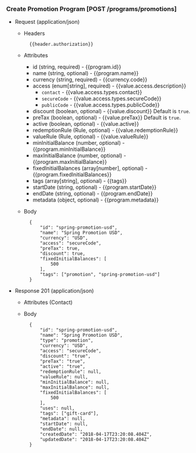 ### Create Promotion Program [POST /programs/promotions]

+ Request (application/json)
    + Headers
    
            {{header.authorization}}
        
    + Attributes
        + id (string, required) - {{program.id}}
        + name (string, optional) - {{program.name}}
        + currency (string, required) - {{currency.code}}
        + access (enum[string], required) - {{value.access.description}}
            + `contact` - {{value.access.types.contact}}
            + `secureCode` - {{value.access.types.secureCode}}
            + `publicCode` - {{value.access.types.publicCode}}
        + discount (boolean, optional) - {{value.discount}} Default is `true`. 
        + preTax (boolean, optional) - {{value.preTax}} Default is `true`.
        + active (boolean, optional) - {{value.active}}
        + redemptionRule (Rule, optional) - {{value.redemptionRule}}
        + valueRule (Rule, optional) - {{value.valueRule}}
        + minInitialBalance (number, optional) - {{program.minInitialBalance}}
        + maxInitialBalance (number, optional) - {{program.maxInitialBalance}}
        + fixedInitialBalances (array[number], optional) -  {{program.fixedInitialBalances}}
        + tags (array[string], optional) - {{tags}}
        + startDate (string, optional) - {{program.startDate}}
        + endDate (string, optional) - {{program.endDate}}
        + metadata (object, optional) - {{program.metadata}}
        
    + Body

            {
                "id": "spring-promotion-usd",
                "name": "Spring Promotion USD",
                "currency": "USD",
                "access": "secureCode",
                "preTax": true,
                "discount": true,
                "fixedInitialBalances": [
                    500
                ],
                "tags": ["promotion", "spring-promotion-usd"]
            }
    
+ Response 201 (application/json)
    + Attributes (Contact)

    + Body
            
            {
                "id": "spring-promotion-usd",
                "name": "Spring Promotion USD",
                "type": "promotion",
                "currency": "USD",
                "access": "secureCode",
                "discount": "true",
                "preTax": "true",
                "active": "true",
                "redemptionRule": null,
                "valueRule": null,
                "minInitialBalance": null,
                "maxInitialBalance": null,
                "fixedInitialBalances": [
                    500
                ],
                "uses": null,
                "tags": ["gift-card"],
                "metadata": null,
                "startDate": null,
                "endDate": null,
                "createdDate": "2018-04-17T23:20:08.404Z",
                "updatedDate": "2018-04-17T23:20:08.404Z"
            }
